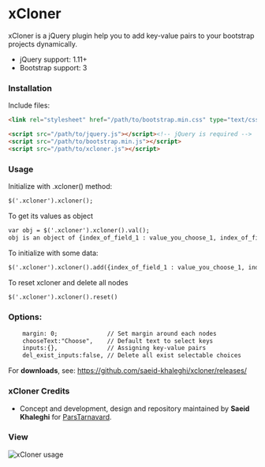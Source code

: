 # xCloner

xCloner is a jQuery plugin help you to add key-value pairs to your bootstrap projects dynamically.

- jQuery support: 1.11+
- Bootstrap support: 3

### Installation

Include files:

```html
<link rel="stylesheet" href="/path/to/bootstrap.min.css" type="text/css"/>

<script src="/path/to/jquery.js"></script><!-- jQuery is required -->
<script src="/path/to/bootstrap.min.js"></script>
<script src="/path/to/xcloner.js"></script>
```

### Usage

Initialize with .xcloner() method:
```html
$('.xcloner').xcloner();
```

To get its values as object
```html
var obj = $('.xcloner').xcloner().val();
obj is an object of {index_of_field_1 : value_you_choose_1, index_of_field_2 : value_you_choose_2,...}
```

To initialize with some data:
```html
$('.xcloner').xcloner().add({index_of_field_1 : value_you_choose_1, index_of_field_2 : value_you_choose_2,...});
```

To reset xcloner and delete all nodes
```html
$('.xcloner').xcloner().reset()
```
### Options:
```html
	margin: 0; 				// Set margin around each nodes
	chooseText:"Choose",	// Default text to select keys
	inputs:{}, 				// Assigning key-value pairs
	del_exist_inputs:false, // Delete all exist selectable choices
```
For **downloads**, see:
https://github.com/saeid-khaleghi/xcloner/releases/

### xCloner Credits

- Concept and development, design and repository maintained by __Saeid Khaleghi__ for [ParsTarnavard](http://parstarnavard.ir/).

### View

![xCloner usage](https://cloud.githubusercontent.com/assets/13361616/12661022/7e8ac778-c62c-11e5-8dd1-40c3ada3a4ea.png)